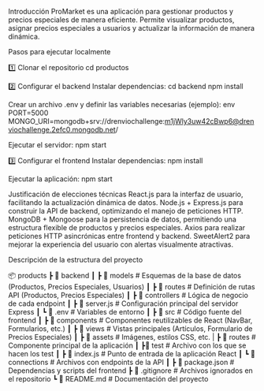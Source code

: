 Introducción
ProMarket es una aplicación para gestionar productos y precios especiales de manera eficiente. Permite visualizar productos, asignar precios especiales a usuarios y actualizar la información de manera dinámica.

Pasos para ejecutar localmente

1️⃣ Clonar el repositorio
cd productos

2️⃣ Configurar el backend
Instalar dependencias:
cd backend
npm install

Crear un archivo .env y definir las variables necesarias (ejemplo):
env
PORT=5000
MONGO_URI=mongodb+srv://drenviochallenge:m1jWly3uw42cBwp6@drenviochallenge.2efc0.mongodb.net/

Ejecutar el servidor:
npm start

3️⃣ Configurar el frontend
Instalar dependencias:
npm install

Ejecutar la aplicación:
npm start

Justificación de elecciones técnicas
React.js para la interfaz de usuario, facilitando la actualización dinámica de datos.
Node.js + Express.js para construir la API de backend, optimizando el manejo de peticiones HTTP.
MongoDB + Mongoose para la persistencia de datos, permitiendo una estructura flexible de productos y precios especiales.
Axios para realizar peticiones HTTP asincrónicas entre frontend y backend.
SweetAlert2 para mejorar la experiencia del usuario con alertas visualmente atractivas.

Descripción de la estructura del proyecto

📦 products
 ┣ 📂 backend
 ┃ ┣ 📂 models          # Esquemas de la base de datos (Productos, Precios Especiales, Usuarios)
 ┃ ┣ 📂 routes          # Definición de rutas API (Productos, Precios Especiales)
 ┃ ┣ 📂 controllers     # Lógica de negocio de cada endpoint
 ┃ ┣ 📜 server.js       # Configuración principal del servidor Express
 ┃ ┗ 📜 .env            # Variables de entorno
 ┃
 ┣ 📂 src               # Código fuente del frontend
 ┃ ┣ 📂 components      # Componentes reutilizables de React (NavBar, Formularios, etc.)
 ┃ ┣ 📂 views           # Vistas principales (Artículos, Formulario de Precios Especiales)
 ┃ ┣ 📂 assets          # Imágenes, estilos CSS, etc.
 | ┣ 📂 routes          # Componente principal de la aplicación
 ┃ ┣📂 test             # Archivo con los que se hacen los test
 ┃ ┣ 📜 index.js        # Punto de entrada de la aplicación React
 ┃ ┗ 📂 connections     # Archivos con endpoints de la API
 ┃
 ┣ 📜 package.json      # Dependencias y scripts del frontend
 ┣ 📜 .gitignore        # Archivos ignorados en el repositorio
 ┗ 📜 README.md         # Documentación del proyecto

